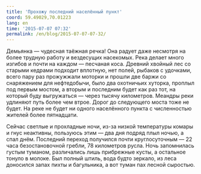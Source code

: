 ```yaml
---
title: 'Прохожу последний населённый пункт'
coord: 59.49029,70.01223
lang: en
time: '2015-07-07 07:32'
permalink: /en/blog/2015-07-07-07-32/
---
```


Демьянка&nbsp;— чудесная таёжная речка! Она радует даже несмотря на более трудную работу и вездесущих насекомых. Река делает много изгибов и почти на каждом&nbsp;— песчаная коса. Древний хвойный лес со старыми кедрами подходит вплотную, нет полей, рыбаков с удочками, всего пару раз прожужжали моторки и прошли две баржи со снаряжением для нефтедобычи, было два охотничьих хуторка, проплыл под первым мостом, а вторым и последним будет как раз тот, на который буду выгружаться&nbsp;— через тысячу километров. Меандры реки удлиняют путь более чем втрое. Дорог до следующего моста тоже не будет. На реке не будет ни одного населённого пункта с численностью жителей более пятнадцати.

Сейчас светлые и прохладные ночи, из-за низкой температуры комары и гнус неактивны, пользуюсь этим&nbsp;— два дня подряд плыл ночью, а спал днём. Последний переход получился почти круглосуточным&nbsp;— 22 часа безостановочной гребли, 78 километров русла. Ночь запомнилась густым туманом, различались лишь прибрежные кусты, а остальное тонуло в молоке. Был полный штиль, вода будто зеркало, из леса доносился запах пихты и багульника, а вот туман пах лесной сыростью.
